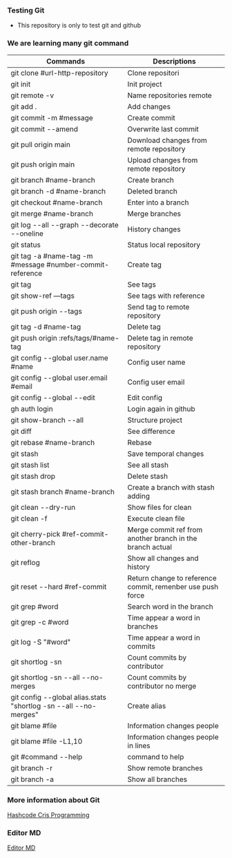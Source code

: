 ### Testing Git 

- This repository is only to test git and github

### We are learning many git command
                    
Commands  | Descriptions
------------- | -------------
git clone #url-http-repository | Clone repositori
git init | Init project
git remote -v  | Name repositories remote
git add .  | Add changes
git commit -m #message  | Create commit
git commit --amend | Overwrite last commit
git pull origin main | Download changes from remote repository
git push origin main | Upload changes from remote repository
git branch #name-branch | Create branch
git branch -d #name-branch | Deleted branch
git checkout #name-branch | Enter into a branch 
git merge #name-branch | Merge branches
git log --all --graph --decorate --oneline | History changes
git status | Status local repository
git tag -a #name-tag -m #message #number-commit-reference | Create tag
git tag | See tags
git show-ref —tags | See tags with reference
git push origin --tags | Send tag to remote repository
git tag -d #name-tag | Delete tag
git push origin :refs/tags/#name-tag | Delete tag in remote repository
git config --global user.name #name | Config user name
git config --global user.email #email | Config user email
git config --global --edit | Edit config
gh auth login | Login again in github
git show-branch --all | Structure project
git diff | See difference
git rebase #name-branch | Rebase
git stash | Save temporal changes
git stash list | See all stash
git stash drop | Delete stash
git stash branch #name-branch | Create a branch with stash adding
git clean --dry-run | Show files for clean
git clean -f | Execute clean file
git cherry-pick #ref-commit-other-branch | Merge commit ref from another branch in the branch actual
git reflog | Show all changes and history
git reset --hard #ref-commit | Return change to reference commit, remenber use push force
git grep #word | Search word in the branch
git grep -c #word | Time appear a word in branches
git log -S "#word" | Time appear a word in commits
git shortlog -sn | Count commits by contributor
git shortlog -sn --all --no-merges | Count commits by contributor no merge
git config --global alias.stats "shortlog -sn --all --no-merges" | Create alias
git blame #file | Information changes people
git blame #file -L1,10 | Information changes people in lines
git #command --help | command to help
git branch -r | Show remote branches
git branch -a | Show all branches


### More information about Git

[Hashcode Cris Programming](https://crisprogramming.hashnode.dev/)

### Editor MD
[Editor MD](https://pandao.github.io/editor.md/en.html)
